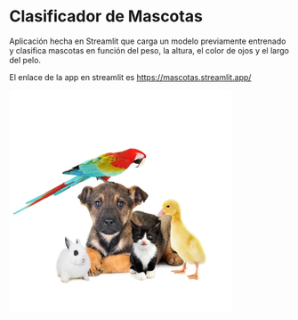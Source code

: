 # Clasificador de Mascotas

Aplicación hecha en Streamlit que carga un modelo previamente entrenado y clasifica mascotas en función del peso, la altura, el color de ojos y el largo del pelo.

El enlace de la app en streamlit es https://mascotas.streamlit.app/

<img src="img/animales.jpg" width=400px>
